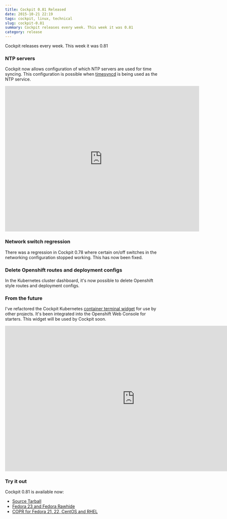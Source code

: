 ```yaml
---
title: Cockpit 0.81 Released
date: 2015-10-21 22:19
tags: cockpit, linux, technical
slug: cockpit-0.81
summary: Cockpit releases every week. This week it was 0.81
category: release
---
```


Cockpit releases every week. This week it was 0.81


### NTP servers

Cockpit now allows configuration of which NTP servers are used for time syncing.  This configuration is possible when [timesyncd](http://www.freedesktop.org/software/systemd/man/systemd-timesyncd.service.html) is being used as the NTP service.

<iframe width="640" height="480" src="https://www.youtube.com/embed/Rmzt1L4ANgo?rel=0" frameborder="0" allowfullscreen></iframe>

### Network switch regression

There was a regression in Cockpit 0.78 where certain on/off switches in the networking configuration stopped working. This has now been fixed.


### Delete Openshift routes and deployment configs

In the Kubernetes cluster dashboard, it's now possible to delete Openshift style routes and deployment configs.

### From the future

I've refactored the Cockpit Kubernetes [container terminal widget](https://github.com/kubernetes-ui/container-terminal/) for use by other projects. It's been integrated into the Openshift Web Console for starters. This widget will be used by Cockpit soon.

<iframe width="853" height="480" src="https://www.youtube.com/embed/SMxVQBD3Kho?rel=0" frameborder="0" allowfullscreen></iframe>

### Try it out

Cockpit 0.81 is available now:

 * [Source Tarball](https://github.com/cockpit-project/cockpit/releases/tag/0.81)
 * [Fedora 23 and Fedora Rawhide](https://bodhi.fedoraproject.org/updates/FEDORA-2015-c3b74dffee)
 * [COPR for Fedora 21, 22, CentOS and RHEL](https://copr.fedoraproject.org/coprs/sgallagh/cockpit-preview/)

